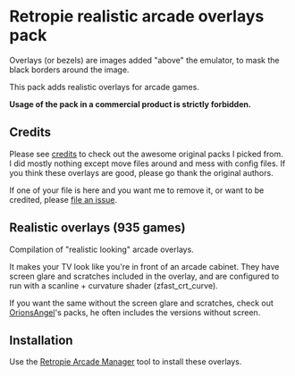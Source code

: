 # Retropie realistic arcade overlays pack

Overlays (or bezels) are images added "above" the emulator, to mask the black borders around the image.

This pack adds realistic overlays for arcade games.

**Usage of the pack in a commercial product is strictly forbidden.**

## Credits

Please see [credits](CREDITS.md) to check out the awesome original packs I picked from.  
I did mostly nothing except move files around and mess with config files. If you think these overlays are good, please go thank the original authors.

If one of your file is here and you want me to remove it, or want to be credited, please [file an issue](https://github.com/cosmo0/retropie-arcade-overlays/issues).

## Realistic overlays (935 games)

Compilation of "realistic looking" arcade overlays.

It makes your TV look like you're in front of an arcade cabinet. They have screen glare and scratches included in the overlay, and are configured to run with a scanline + curvature shader (zfast_crt_curve).

If you want the same without the screen glare and scratches, check out [OrionsAngel](https://www.youtube.com/orionsangel)'s packs, he often includes the versions without screen.

## Installation

Use the [Retropie Arcade Manager](https://github.com/cosmo0/retropie-arcade-manager/) tool to install these overlays.
